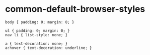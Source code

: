 # common-default-browser-styles

```
body { padding: 0; margin: 0; }

ul { padding: 0; margin: 0; }
nav li { list-style: none; }

a { text-decoration: none; }
a:hover { text-decoration: underline; }
```
